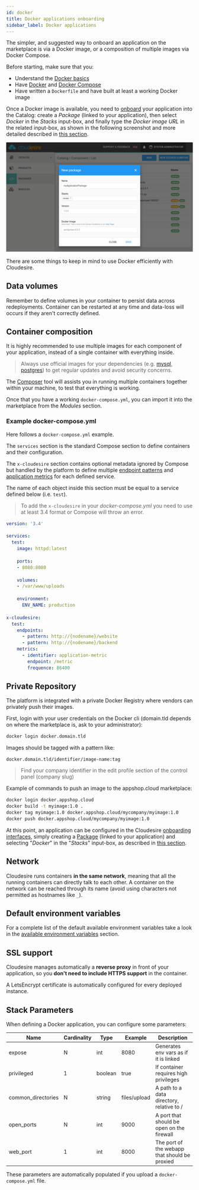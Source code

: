 ```yaml
---
id: docker
title: Docker applications onboarding
sidebar_label: Docker applications
---
```


The simpler, and suggested way to onboard an application on the marketplace is
via a Docker image, or a composition of multiple images via Docker Compose.

Before starting, make sure that you:

* Understand the [Docker basics](https://docs.docker.com/engine/docker-overview/)
* Have [Docker](https://docs.docker.com/install/) and [Docker
  Compose](https://docs.docker.com/compose/install/)
* Have written a `Dockerfile` and have built at least a working Docker image

Once a Docker image is available, you need to [onboard](onboarding.md) your
application into the Catalog: create a _Package_ (linked to your application),
then select _Docker_ in the _Stacks_ input-box, and finally type the _Docker
image URL_ in the related input-box, as shown in the following screenshot and
more detailed described in [this section](deployed.md/#packages).

![Vendors Control Panel - Docker Image](/img/docs/control_panel_docker_image.png
"Vendors Control Panel - Docker Image")

There are some things to keep in mind to use Docker efficiently with Cloudesire.

## Data volumes

Remember to define volumes in your container to persist data across
redeployments. Container can be restarted at any time and data-loss will occurs
if they aren't correctly defined.

## Container composition

It is highly recommended to use multiple images for each component of your
application, instead of a single container with everything inside.

> Always use official images for your dependencies (e.g.
> [mysql](https://hub.docker.com/_/mysql/),
> [postgres](https://hub.docker.com/_/postgres/)) to get regular updates and
> avoid security concerns.

The [Composer](https://docs.docker.com/compose/) tool will assists you in
running multiple containers together within your machine, to test that
everything is working.

Once that you have a working `docker-compose.yml`, you can import it into the
marketplace from the _Modules_ section.

### Example docker-compose.yml

Here follows a `docker-compose.yml` example.

The `services` section is the standard Compose section to define containers and
their configuration.

The `x-cloudesire` section contains optional metadata ignored by Compose but
handled by the platform to define multiple [endpoint
patterns](deployed.md#endpoints) and [application
metrics](onboarding.md#application-metrics) for each defined service.

The name of each object inside this section must be equal to a service defined
below (i.e. `test`).

> To add the `x-cloudesire` in your *docker-compose.yml* you need to use at
> least 3.4 format or Compose will throw an error.

```yaml
version: '3.4'

services:
  test:
    image: httpd:latest

    ports:
    - 8080:8080

    volumes:
    - /var/www/uploads

    environment:
      ENV_NAME: production

x-cloudesire:
  test:
    endpoints:
      - pattern: http://{nodename}/website
      - pattern: http://{nodename}/backend
    metrics:
      - identifier: application-metric
        endpoint: /metric
        frequence: 86400
```

## Private Repository

The platform is integrated with a private Docker Registry where vendors can
privately push their images.

First, login with your user credentials on the Docker cli (domain.tld depends
on where the marketplace is, ask to your administrator):

```bash
docker login docker.domain.tld
```

Images should be tagged with a pattern like:

```docker
docker.domain.tld/identifier/image-name:tag
```

> Find your company identifier in the edit profile section of the control panel (company slug)

Example of commands to push an image to the appshop.cloud marketplace:

```bash
docker login docker.appshop.cloud
docker build -t myimage:1.0 .
docker tag myimage:1.0 docker.appshop.cloud/mycompany/myimage:1.0
docker push docker.appshop.cloud/mycompany/myimage:1.0
```

At this point, an application can be configured in the Cloudesire [onboarding
interfaces](onboarding.md), simply creating a [Package](deployed.md#packages)
(linked to your application) and selecting "_Docker_" in the "_Stacks_"
input-box, as described in [this section](deployed.md#technical-onboarding).

## Network

Cloudesire runs containers **in the same network**, meaning that all the running
containers can directly talk to each other. A container on the network can be
reached through its name (avoid using characters not permitted as hostnames like
`_`).

## Default environment variables

For a complete list of the default available environment variables take a look
in the [available environment variables](deployed.md#environment-variables)
section.

## SSL support

Cloudesire manages automatically a **reverse proxy** in front of your
application, so you **don't need to include HTTPS support** in the container.

A LetsEncrypt certificate is automatically configured for every deployed
instance.

## Stack Parameters

When defining a Docker application, you can configure some parameters:

| Name               | Cardinality | Type    | Example      | Description                                   |
|--------------------|-------------|---------|--------------|-----------------------------------------------|
| expose             | N           | int     | 8080         | Generates env vars as if it is linked         |
| privileged         | 1           | boolean | true         | If container requires high privileges         |
| common_directories | N           | string  | files/upload | A path to a data directory, relative to /     |
| open_ports         | N           | int     | 9000         | A port that should be open on the firewall    |
| web_port           | 1           | int     | 8000         | The port of the webapp that should be proxied |

These parameters are automatically populated if you upload a `docker-compose.yml` file.